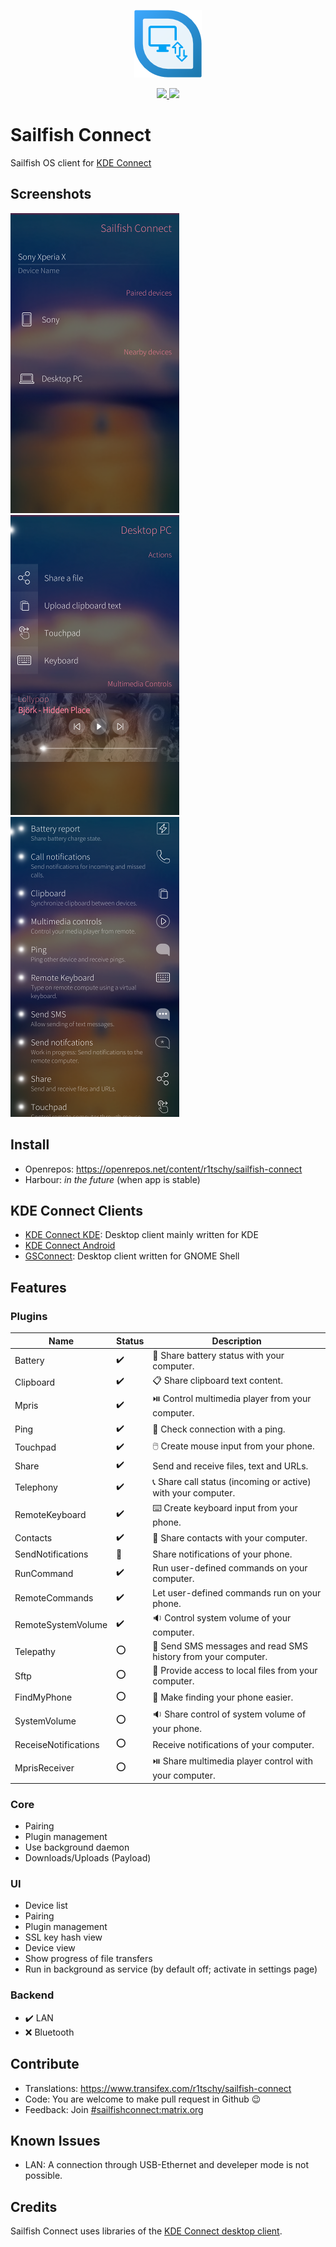 <p align="center">
  <img src="/app/icons/108x108/harbour-sailfishconnect.png" />
</p>

<p align="center">
   <a href="https://github.com/R1tschY/harbour-sailfishconnect/actions?query=workflow%3A%22SailfishConnect+build%22">
      <img src="https://img.shields.io/github/workflow/status/R1tschY/harbour-sailfishconnect/SailfishConnect%20build.svg?style=flat&logo=github" />
   </a>
   <a href="https://openrepos.net/content/r1tschy/sailfish-connect">
      <img src="https://img.shields.io/badge/dynamic/json.svg?color=yellow&label=OpenRepos&query=%24.downloads&url=https%3A%2F%2Fopenrepos.net%2Fapi%2Fv1%2Fapps%2F10437&suffix=+downloads&style=flat&cacheSeconds=3600" />
   </a>
</p>

# Sailfish Connect

Sailfish OS client for [KDE Connect](https://community.kde.org/KDEConnect)

## Screenshots

![Screenshot 1](/doc/Screenshot_1.png)
![Screenshot 2](/doc/Screenshot_2.png)
![Screenshot 3](/doc/Screenshot_3.png)

## Install

* Openrepos: https://openrepos.net/content/r1tschy/sailfish-connect
* Harbour: *in the future* (when app is stable)

## KDE Connect Clients

* [KDE Connect KDE](https://github.com/KDE/kdeconnect-kde): Desktop client mainly written for KDE
* [KDE Connect Android](https://f-droid.org/packages/org.kde.kdeconnect_tp)
* [GSConnect](https://extensions.gnome.org/extension/1319/gsconnect/): Desktop client written for GNOME Shell

## Features

### Plugins

Name | Status | Description
-----|--------|------------
Battery | :heavy_check_mark: | :battery: Share battery status with your computer.
Clipboard | :heavy_check_mark: | :clipboard: Share clipboard text content.
Mpris | :heavy_check_mark: | :play_or_pause_button: Control multimedia player from your computer.
Ping | :heavy_check_mark: | :wave: Check connection with a ping.
Touchpad | :heavy_check_mark: | :computer_mouse: Create mouse input from your phone.
Share | :heavy_check_mark: | Send and receive files, text and URLs.
Telephony | :heavy_check_mark: | :telephone_receiver: Share call status (incoming or active) with your computer.
RemoteKeyboard | :heavy_check_mark: | :keyboard: Create keyboard input from your phone.
Contacts | :heavy_check_mark: | :busts_in_silhouette: Share contacts with your computer.
SendNotifications | :construction: | Share notifications of your phone.
RunCommand | :heavy_check_mark: | Run user-defined commands on your computer.
RemoteCommands | :heavy_check_mark: | Let user-defined commands run on your phone.
RemoteSystemVolume | :heavy_check_mark: | :sound: Control system volume of your computer.
Telepathy | :o: | :speech_balloon: Send SMS messages and read SMS history from your computer.
Sftp | :o: | :open_file_folder: Provide access to local files from your computer.
FindMyPhone | :o: | :vibration_mode: Make finding your phone easier.
SystemVolume | :o: | :sound: Share control of system volume of your phone.
ReceiseNotifications | :o: | Receive notifications of your computer.
MprisReceiver | :o: | :play_or_pause_button: Share multimedia player control with your computer.


### Core
* Pairing
* Plugin management
* Use background daemon
* Downloads/Uploads (Payload)

### UI
* Device list
* Pairing
* Plugin management
* SSL key hash view
* Device view
* Show progress of file transfers
* Run in background as service (by default off; activate in settings page)

### Backend
* :heavy_check_mark: LAN
* :x: Bluetooth

## Contribute

* Translations: https://www.transifex.com/r1tschy/sailfish-connect
* Code: You are welcome to make pull request in Github :wink:
* Feedback: Join [#sailfishconnect:matrix.org](https://matrix.to/#/!EJKcWggfiRHMOiaQlz:matrix.org?via=matrix.org)

## Known Issues

* LAN: A connection through USB-Ethernet and develeper mode is not possible.

## Credits

Sailfish Connect uses libraries of the [KDE Connect desktop client](https://invent.kde.org/network/kdeconnect-kde).
